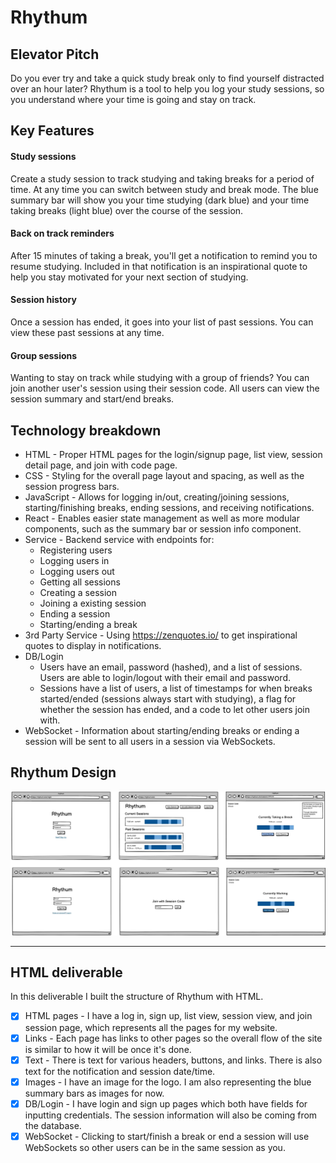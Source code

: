 # Rhythum

## Elevator Pitch
Do you ever try and take a quick study break only to find yourself distracted over an hour later? Rhythum is a tool to help you log your study sessions, so you understand where your time is going and stay on track.

## Key Features

#### Study sessions
Create a study session to track studying and taking breaks for a period of time. At any time you can switch between study and break mode. The blue summary bar will show you your time studying (dark blue) and your time taking breaks (light blue) over the course of the session.

#### Back on track reminders
After 15 minutes of taking a break, you'll get a notification to remind you to resume studying. Included in that notification is an inspirational quote to help you stay motivated for your next section of studying.

#### Session history
Once a session has ended, it goes into your list of past sessions. You can view these past sessions at any time.

#### Group sessions
Wanting to stay on track while studying with a group of friends? You can join another user's session using their session code. All users can view the session summary and start/end breaks.

## Technology breakdown
* HTML - Proper HTML pages for the login/signup page, list view, session detail page, and join with code page.
* CSS - Styling for the overall page layout and spacing, as well as the session progress bars.
* JavaScript - Allows for logging in/out, creating/joining sessions, starting/finishing breaks, ending sessions, and receiving notifications.
* React - Enables easier state management as well as more modular components, such as the summary bar or session info component.
* Service - Backend service with endpoints for:
  * Registering users
  * Logging users in
  * Logging users out
  * Getting all sessions
  * Creating a session
  * Joining a existing session
  * Ending a session
  * Starting/ending a break
* 3rd Party Service - Using https://zenquotes.io/ to get inspirational quotes to display in notifications.
* DB/Login
  * Users have an email, password (hashed), and a list of sessions. Users are able to login/logout with their email and password.
  * Sessions have a list of users, a list of timestamps for when breaks started/ended (sessions always start with studying), a flag for whether the session has ended, and a code to let other users join with.
* WebSocket - Information about starting/ending breaks or ending a session will be sent to all users in a session via WebSockets.


## Rhythum Design
![Rhythum Wireframe](rhythumWireframe.jpg)

---

## HTML deliverable
In this deliverable I built the structure of Rhythum with HTML.

- [x] HTML pages - I have a log in, sign up, list view, session view, and join session page, which represents all the pages for my website.
- [x] Links - Each page has links to other pages so the overall flow of the site is similar to how it will be once it's done.
- [x] Text - There is text for various headers, buttons, and links. There is also text for the notification and session date/time.
- [x] Images - I have an image for the logo. I am also representing the blue summary bars as images for now.
- [x] DB/Login - I have login and sign up pages which both have fields for inputting credentials. The session information will also be coming from the database.
- [x] WebSocket - Clicking to start/finish a break or end a session will use WebSockets so other users can be in the same session as you.